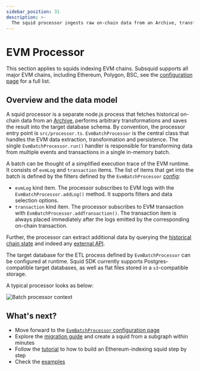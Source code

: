 ```yaml
---
sidebar_position: 31
description: >-
  The squid processor ingests raw on-chain data from an Archive, transforms it and saves into the target data store.
---
```


# EVM Processor

This section applies to squids indexing EVM chains. Subsquid supports all major EVM chains, including Ethereum, Polygon, BSC, see the [configuration page](/evm-indexing/configuration) for a full list.

## Overview and the data model

A squid processor is a separate node.js process that fetches historical on-chain data from an [Archive](/archives), performs arbitrary transformations and saves the result into the target database schema. By convention, the processor entry point is `src/processor.ts`. `EvmBatchProcessor` is the central class that handles the EVM data extraction, transformation and persistence. The single `EvmBatchProcessor.run()` handler is responsible for transforming data from multiple events and transactions in a single in-memory batch.

A batch can be thought of a simplified execution trace of the EVM runtime. It consists of `evmLog` and `transaction` items. The list of items that get into the batch is defined by the filters defined by the `EvmBatchProcessor` [config](/evm-indexing/configuration):

- `evmLog` kind item. The processor subscribes to EVM logs with the `EvmBatchProcessor.addLog()` method. It supports filters and data selection options.
- `transaction` kind item. The processor subscribes to EVM transaction with `EvmBatchProcessor.addTransaction()`. The transaction item is always placed immediately after the logs emitted by the corresponding on-chain transaction.

Further, the processor can extract additional data by querying the [historical chain state](/evm-indexing/query-state) and indeed any [external API](https://github.com/subsquid/squid-external-api-example).

The target database for the ETL process defined by `EvmBatchProcessor` can be configured at runtime. Squid SDK currently supports Postgres-compatible target databases, as well as flat files stored in a `s3`-compatible storage.

A typical processor looks as below:

![Batch processor context](</img/batch-context.png>)

## What's next?

- Move forward to the [`EvmBatchProcessor` configuration page](/evm-indexing/configuration)
- Explore the [migration guide](/migrate/migrate-subgraph/) and create a squid from a subgraph within minutes
- Follow the [tutorial](/tutorials/create-an-ethereum-processing-squid/) to how to build an Ethereum-indexing squid step by step
- Check the [examples](/examples)

